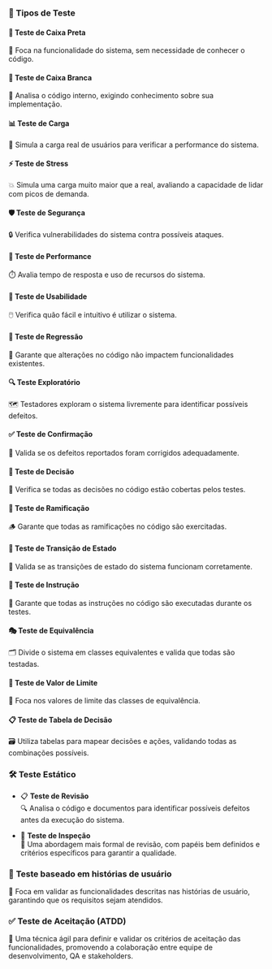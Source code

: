### 🧪 Tipos de Teste  

#### 🔲 **Teste de Caixa Preta**  
🌟 Foca na funcionalidade do sistema, sem necessidade de conhecer o código.  

#### 🔳 **Teste de Caixa Branca**  
📂 Analisa o código interno, exigindo conhecimento sobre sua implementação.  

#### 📊 **Teste de Carga**  
👥 Simula a carga real de usuários para verificar a performance do sistema.  

#### ⚡ **Teste de Stress**  
💥 Simula uma carga muito maior que a real, avaliando a capacidade de lidar com picos de demanda.  

#### 🛡️ **Teste de Segurança**  
🔒 Verifica vulnerabilidades do sistema contra possíveis ataques.  

#### 🚀 **Teste de Performance**  
⏱️ Avalia tempo de resposta e uso de recursos do sistema.  

#### 🎯 **Teste de Usabilidade**  
🖱️ Verifica quão fácil e intuitivo é utilizar o sistema.  

#### 🔄 **Teste de Regressão**  
🔧 Garante que alterações no código não impactem funcionalidades existentes.  

#### 🔍 **Teste Exploratório**  
🗺️ Testadores exploram o sistema livremente para identificar possíveis defeitos.  

#### ✅ **Teste de Confirmação**  
🔄 Valida se os defeitos reportados foram corrigidos adequadamente.  

#### 🧠 **Teste de Decisão**  
📜 Verifica se todas as decisões no código estão cobertas pelos testes.  

#### 🌿 **Teste de Ramificação**  
🪵 Garante que todas as ramificações no código são exercitadas.  

#### 🔀 **Teste de Transição de Estado**  
🔄 Valida se as transições de estado do sistema funcionam corretamente.  

#### 📝 **Teste de Instrução**  
📖 Garante que todas as instruções no código são executadas durante os testes.  

#### 🎭 **Teste de Equivalência**  
🗂️ Divide o sistema em classes equivalentes e valida que todas são testadas.  

#### 🎯 **Teste de Valor de Limite**  
📐 Foca nos valores de limite das classes de equivalência.  

#### 📋 **Teste de Tabela de Decisão**  
🗃️ Utiliza tabelas para mapear decisões e ações, validando todas as combinações possíveis.

### 🛠️ **Teste Estático**  

- 📋 **Teste de Revisão**  
🔍 Analisa o código e documentos para identificar possíveis defeitos antes da execução do sistema.  

- 🧐 **Teste de Inspeção**  
📑 Uma abordagem mais formal de revisão, com papéis bem definidos e critérios específicos para garantir a qualidade.

### 📖 **Teste baseado em histórias de usuário**  
  🎯 Foca em validar as funcionalidades descritas nas histórias de usuário, garantindo que os requisitos sejam atendidos.

### ✅ **Teste de Aceitação (ATDD)**  
  🤝 Uma técnica ágil para definir e validar os critérios de aceitação das funcionalidades, promovendo a colaboração entre equipe de desenvolvimento, QA e stakeholders.  
